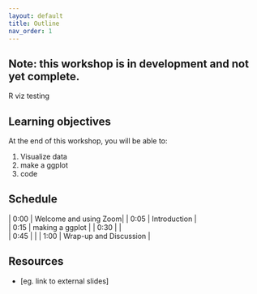 ```yaml
---
layout: default
title: Outline
nav_order: 1
---
```


## Note: this workshop is in development and not yet complete.

R viz testing

## Learning objectives

At the end of this workshop, you will be able to:
1. Visualize data 
2. make a ggplot
3. code

## Schedule

| 0:00 | Welcome and using Zoom|
| 0:05 | Introduction |  
| 0:15 | making a ggplot |
| 0:30 |  |   
| 0:45 |  |
| 1:00 | Wrap-up and Discussion |

## Resources
* [eg. link to external slides]
